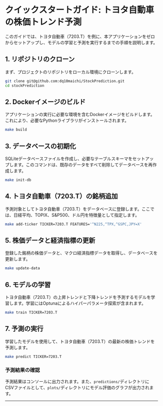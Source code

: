 # クイックスタートガイド: トヨタ自動車の株価トレンド予測

このガイドでは、トヨタ自動車（7203.T）を例に、本アプリケーションをゼロからセットアップし、モデルの学習と予測を実行するまでの手順を説明します。

## 1. リポジトリのクローン

まず、プロジェクトのリポジトリをローカル環境にクローンします。

```bash
git clone git@github.com:dq10maichi/StockPrediction.git
cd stockPrediction
```

## 2. Dockerイメージのビルド

アプリケーションの実行に必要な環境を含むDockerイメージをビルドします。これにより、必要なPythonライブラリがインストールされます。

```bash
make build
```

## 3. データベースの初期化

SQLiteデータベースファイルを作成し、必要なテーブルスキーマをセットアップします。このコマンドは、既存のデータをすべて削除してデータベースを再作成します。

```bash
make init-db
```

## 4. トヨタ自動車（7203.T）の銘柄追加

予測対象としてトヨタ自動車（7203.T）をデータベースに登録します。ここでは、日経平均、TOPIX、S&P500、ドル円を特徴量として指定します。

```bash
make add-ticker TICKER=7203.T FEATURES='^N225,^TPX,^GSPC,JPY=X'
```

## 5. 株価データと経済指標の更新

登録した銘柄の株価データと、マクロ経済指標データを取得し、データベースを更新します。

```bash
make update-data
```

## 6. モデルの学習

トヨタ自動車（7203.T）の上昇トレンドと下降トレンドを予測するモデルを学習します。学習にはOptunaによるハイパーパラメータ探索が含まれます。

```bash
make train TICKER=7203.T
```

## 7. 予測の実行

学習したモデルを使用して、トヨタ自動車（7203.T）の最新の株価トレンドを予測します。

```bash
make predict TICKER=7203.T
```

### 予測結果の確認

予測結果はコンソールに出力されます。また、`predictions/`ディレクトリにCSVファイルとして、`plots/`ディレクトリにモデル評価のグラフが出力されます。

---
